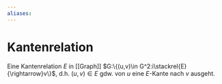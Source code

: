 ```yaml
---
aliases: 
---
```

# Kantenrelation
Eine Kantenrelation $E$ in [[Graph]] $G:\{(u,v)\in G^2:i\stackrel{E}{\rightarrow}v\}$, d.h. $(u,v)\in E$ gdw. von $u$ eine $E$-Kante nach $v$ ausgeht.

